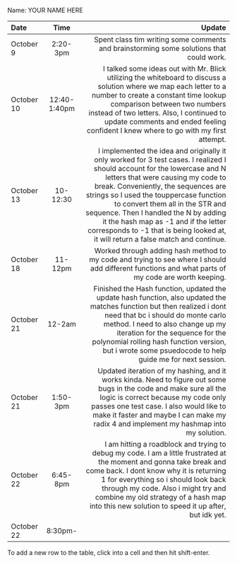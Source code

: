 Name: YOUR NAME HERE

| Date       |     Time     |                                                                                                                                                                                                                                                                                                                                                                                                                                                      Update |
|:-----------|:------------:|------------------------------------------------------------------------------------------------------------------------------------------------------------------------------------------------------------------------------------------------------------------------------------------------------------------------------------------------------------------------------------------------------------------------------------------------------------:|
| October 9  |   2:20-3pm   |                                                                                                                                                                                                                                                                                                                                                                     Spent class tim writing some comments and brainstorming some solutions that could work. |
| October 10 | 12:40-1:40pm |                                                                                                                               I talked some ideas out with Mr. Blick utilizing the whiteboard to discuss a solution where we map each letter to a number to create a constant time lookup comparison between two numbers instead of two letters. Also, I continued to update comments and ended feeling confident I knew where to go with my first attempt. |
| October 13 |   10-12:30   | I implemented the idea and originally it only worked for 3 test cases. I realized I should account for the lowercase and N letters that were causing my code to break. Conveniently, the sequences are strings so I used the touppercase function to convert them all in the STR and sequence. Then I handled the N by adding it the hash map as -1 and if the letter corresponds to -1 that is being looked at, it will return a false match and continue. |
| October 18 |   11-12pm    |                                                                                                                                                                                                                                                                                                          Worked through adding hash method to my code and trying to see where I should add different functions and what parts of my code are worth keeping. |
| October 21 |    12-2am    |                                                                                                               Finished the Hash function, updated the update hash function, also updated the matches function but then realized i dont need that bc i should do monte carlo method. I need to also change up my iteration for the sequence for the polynomial rolling hash function version, but i wrote some psuedocode to help guide me for next session. |
| October 21 |   1:50-3pm   |                                                                                                                                                              Updated iteration of my hashing, and it works kinda. Need to figure out some bugs in the code and make sure all the logic is correct because my code only passes one test case. I also would like to make it faster and maybe I can make my radix 4 and implement my hashmap into my solution. |
| October 22 |   6:45-8pm   |                                                                                                               I am hitting a roadblock and trying to debug my code. I am a little frustrated at the moment and gonna take break and come back. I dont know why it is returning 1 for everything so i should look back through my code. Also i might try and combine my old strategy of a hash map into this new solution to speed it up after, but idk yet. |
| October 22 |   8:30pm-    |                                                                                                                                                                                                                                                                                                                                                                                                                                                             |


To add a new row to the table, click into a cell and then hit shift-enter.